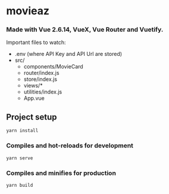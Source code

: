 # movieaz

### Made with Vue 2.6.14, VueX, Vue Router and Vuetify.

Important files to watch:

- .env (where API Key and API Url are stored)
- src/
  - components/MovieCard
  - router/index.js
  - store/index.js
  - views/*
  - utilities/index.js
  - App.vue

## Project setup
```
yarn install
```

### Compiles and hot-reloads for development
```
yarn serve
```

### Compiles and minifies for production
```
yarn build
```
